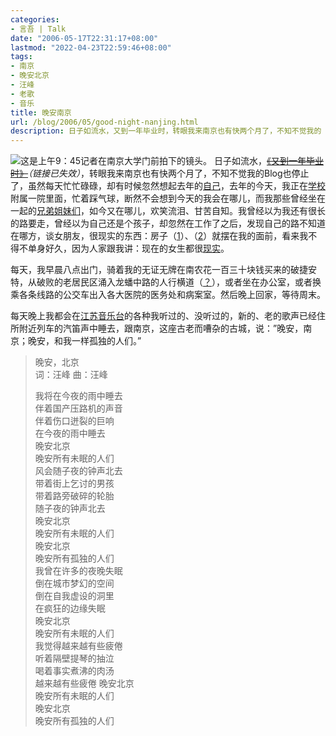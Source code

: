 ```yaml
---
categories:
- 言吾 | Talk
date: "2006-05-17T22:31:17+08:00"
lastmod: "2022-04-23T22:59:46+08:00"
tags:
- 南京
- 晚安北京
- 汪峰
- 老歌
- 音乐
title: 晚安南京
url: /blog/2006/05/good-night-nanjing.html
description: 日子如流水，又到一年毕业时，转眼我来南京也有快两个月了，不知不觉我的 Blog 也停止了，虽然每天忙忙碌碌，却有时候忽然想起去年的自己，去年的今天，我正在学校附属一院里面，忙着踩气球，断然不会想到今天的我会在哪儿，而我那些曾经坐在一起的兄弟姐妹们，如今又在哪儿，欢笑流泪、甘苦自知。
---
```

<span class="right">![这是上午9：45记者在南京大学门前拍下的镜头。][]</span>
日子如流水，~~[《又到一年毕业时》][]~~*（链接已失效）*，转眼我来南京也有快两个月了，不知不觉我的Blog也停止了，虽然每天忙忙碌碌，却有时候忽然想起去年的[自己][]，去年的今天，我正在[学校][]附属一院里面，忙着踩气球，断然不会想到今天的我会在哪儿，而我那些曾经坐在一起的[兄弟姐妹们][]，如今又在哪儿，欢笑流泪、甘苦自知。我曾经以为我还有很长的路要走，曾经以为自己还是个孩子，却忽然在工作了之后，发现自己的路不知道在哪方，谈女朋友，很现实的东西：房子（[1][]）、（[2][]）就摆在我的面前，看来我不得不单身好久，因为人家跟我讲：现在的女生都很[现实][]。

每天，我早晨八点出门，骑着我的无证无牌在南农花一百三十块钱买来的破捷安特，从破败的老居民区涌入龙蟠中路的人行横道（[？][]），或者坐在办公室，或者换乘各条线路的公交车出入各大医院的医务处和病案室。然后晚上回家，等待周末。

每天晚上我都会在[江苏音乐台][]的各种我听过的、没听过的，新的、老的歌声已经住所附近列车的汽笛声中睡去，跟南京，这座古老而嘈杂的古城，说：”晚安，南京；晚安，和我一样孤独的人们。”
<!--more-->

> 晚安，北京  
> 词：汪峰 曲：汪峰
> 
> 我将在今夜的雨中睡去  
> 伴着国产压路机的声音  
> 伴着伤口迸裂的巨响  
> 在今夜的雨中睡去  
> 晚安北京  
> 晚安所有未眠的人们  
> 风会随子夜的钟声北去  
> 带着街上乞讨的男孩  
> 带着路旁破碎的轮胎  
> 随子夜的钟声北去  
> 晚安北京  
> 晚安所有未眠的人们  
> 晚安北京  
> 晚安所有孤独的人们  
> 我曾在许多的夜晚失眠  
> 倒在城市梦幻的空间  
> 倒在自我虚设的洞里  
> 在疯狂的边缘失眠  
> 晚安北京  
> 晚安所有未眠的人们  
> 我觉得越来越有些疲倦  
> 听着隔壁提琴的抽泣  
> 喝着事实煮沸的肉汤  
> 越来越有些疲倦 晚安北京  
> 晚安所有未眠的人们  
> 晚安北京  
> 晚安所有孤独的人们

  [自己]: https://zhu8.net/blog/2005/05/for-the-forgetting-memories.html "祝你一路顺风--为了忘却的纪念"
  [《又到一年毕业时》]: http://www.yangtse.com/dzbpd/zyxw/t20060517_82618.htm "扬子晚报——又到一年毕业时"
  [这是上午9：45记者在南京大学门前拍下的镜头。]: /images/graduate.jpeg "这是上午9：45记者在南京大学门前拍下的镜头。"
  [学校]: http://www.gyctcm.edu.cn/ "贵阳中医学院"
  [兄弟姐妹们]: /images/yifa.jpg
  [1]: http://www.ehomeday.com/news/2005-11/20051121142410.htm "从农村人到城里人18年难道就是为了买套房"
  [2]: http://economy.enorth.com.cn/system/2006/04/03/001271441.shtml "南京房价高得离谱 每平方米叫价已纷纷超过万元"
  [现实]: http://sh.house.sina.com.cn/focus/20051025/7.html
  [？]: http://news.soufun.com/2006-05-05/701619.htm "城东干道2期工程中旬开挖 龙蟠中路全部被占用"
  [江苏音乐台]: http://www.fm897.com.cn/